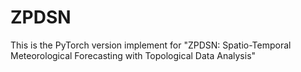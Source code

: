 # ZPDSN
This is the PyTorch version implement for "ZPDSN: Spatio-Temporal Meteorological Forecasting with Topological Data Analysis"
